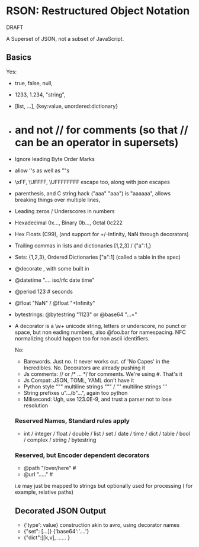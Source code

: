 # RSON: Restructured Object Notation

DRAFT

A Superset of JSON, not a subset of JavaScript.

## Basics

Yes:

- true, false, null, 
- 1233, 1.234, "string",
- [list, ...], {key:value, unordered:dictionary}

- # and not // for comments (so that // can be an operator in supersets)
- Ignore leading Byte Order Marks

- allow ''s as well as ""s
- \xFF, \UFFFF, \UFFFFFFFF escape too, along with json escapes
- parenthesis, and C string hack ("aaa" "aaa") is "aaaaaa", allows
  breaking things over multiple lines, 

- Leading zeros / Underscores in numbers
- Hexadecimal 0x..., Binary 0b..., Octal 0c222
- Hex Floats (C99), (and support for +/-Infinity, NaN through decorators)

- Trailing commas in lists and dictionaries [1,2,3] / {"a":1,}
- Sets: {1,2,3}, Ordered Dictionaries ["a":1] (called a table in the spec)
- @decorate <object>, with some built in

- @datetime ".... iso/rfc date time"
- @period 123 # seconds
- @float "NaN" / @float "+Infinity"
- bytestrings: @bytestring "1123" or @base64 "...="

- A decorator is a \w+ unicode string, letters or underscore, no punct or space, but non eading numbers, also @foo.bar for namespacing. NFC normalizing should happen too for non ascii identifiers.

No:

- Barewords. Just no. It never works out. cf 'No Capes' in the Incredibles. No. Decorators are already pushing it
- Js comments: // or /* ... */ for comments. We're using #. That's it
- Js Compat: JSON, TOML, YAML don't have it 
- Python style """ multiline strings """ / ''' multiline strings '''
- String prefixes u".../b"...", again too python
- Milisecond: Ugh, use 123.0E-9, and trust a parser not to lose resolution

### Reserved Names, Standard rules apply

- int / integer / float / double / list / set / date / time / dict / table /
  bool / complex / string / bytestring 

### Reserved, but Encoder dependent decorators

- @path "/over/here" # 
- @url "....." # 

i.e may just be mapped to strings but optionally used for processing (
    for example, relative paths)

## Decorated JSON Output

- {'type': value} construction akin to avro, using decorator names
- {"set": [...]} {'base64':'....'}
- {"dict":[[k,v], ...... }



